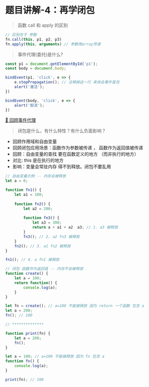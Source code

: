 # 题目讲解-4：再学闭包

> 函数 call 和 apply 的区别

```javascript
// 区别在于 参数
fn.call(this, p1, p2, p3) 
fn.apply(this, arguments) // 参数用array传递
```

> 事件代理\(委托\)是什么?

```javascript
const p1 = document.getElementById('p1');
const body = document.body;

bindEvent(p1, 'click', e => {
    e.stopPropagation(); // 注释掉这一行 来体会事件冒泡
    alert('激活');
})

bindEvent(body, 'click', e => {
    alert('取消');
})
```

[🎥 回顾事件代理](../js-web-api/10.-shi-jian/10.3-shi-jian-dai-li.md)

> 闭包是什么，有什么特性？有什么负面影响？

* 回顾作用域和自由变量
* 回顾闭包应用场景：函数作为参数被传递 ， 函数作为返回值被传递
* 回顾：自由变量的查找 要在函数定义的地方 （而非执行的地方）
* 对比: this 是在执行的地方
* 影响：变量会常驻内存 得不到释放。闭包不要乱用

```javascript
// 自由变量示例 -- 内存会被释放
let a = 0;

function fn1() {
    let a1 = 100;
    
    function fn2() {
        let a2 = 200;
        
        function fn3() {
            let a3 = 300;
            return a + a1 + a2  a3; // 1. a3 被释放
        }
        fn3(); // 2. a2 fn3 被释放
    }
    fn2(); // 3. a1 fn2 被释放
}

fn1(); // 4. a fn1 被释放
```

```javascript
// 闭包 函数作为返回值 -- 内存不会被释放
function create() {
    let a = 100;
    return function() {
        console.log(a);
    }
}

let fn = create(); // a=100 不能被释放 因为 return 一个函数 包含 a
let a = 200; 
fn(); // 100

// **************

function print(fn) {
    let a = 200; 
    fn();
}

let a = 100; // a=100 不能被释放 因为 fn 包含 a
function fn() {
    console.log(a);
}

print(fn); // 100
```

